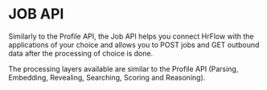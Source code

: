 # JOB API

Similarly to the Profile API, the Job API helps you connect HrFlow with the applications of your choice and allows you to POST jobs and GET outbound data after the processing of choice is done.

The processing layers available are similar to the Profile API \(Parsing, Embedding, Revealing, Searching, Scoring and Reasoning\).


